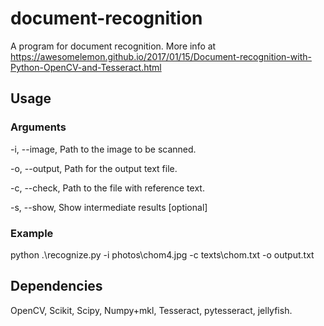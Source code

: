 # document-recognition
A program for document recognition. 
More info at https://awesomelemon.github.io/2017/01/15/Document-recognition-with-Python-OpenCV-and-Tesseract.html
## Usage
### Arguments
-i, --image, Path to the image to be scanned.

-o, --output, Path for the output text file.

-c, --check, Path to the file with reference text.

-s, --show, Show intermediate results [optional]

### Example
python .\recognize.py -i photos\chom4.jpg -c texts\chom.txt -o output.txt
## Dependencies
OpenCV, Scikit, Scipy, Numpy+mkl, Tesseract, pytesseract, jellyfish.
